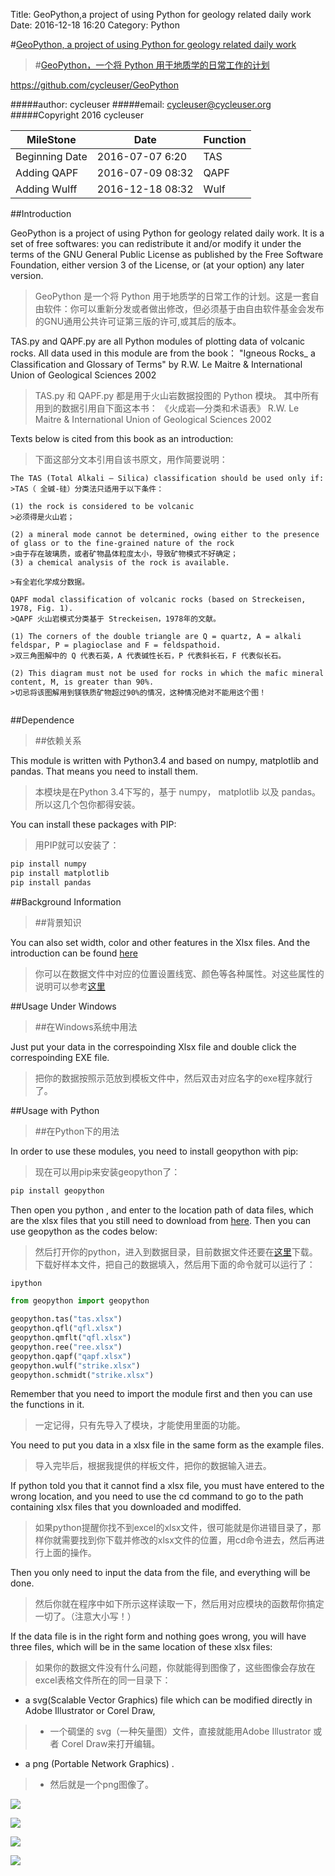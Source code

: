 Title: GeoPython,a project of using Python for geology related daily work
Date: 2016-12-18 16:20
Category: Python


#[GeoPython, a project of using Python for geology related daily work](https://github.com/cycleuser/GeoPython)
>#[GeoPython，一个将 Python 用于地质学的日常工作的计划](https://github.com/cycleuser/GeoPython)


https://github.com/cycleuser/GeoPython


#####author: cycleuser
#####email: cycleuser@cycleuser.org
#####Copyright 2016 cycleuser


|MileStone|Date|Function|
|--|--|--|
|Beginning Date|2016-07-07 6:20|TAS|
|Adding QAPF|2016-07-09 08:32|QAPF|
|Adding Wulff|2016-12-18 08:32|Wulf|

##Introduction



GeoPython is a project of using Python for geology related daily work. It is a set of free softwares: you can redistribute it and/or modify it under the terms of the GNU General Public License as published by the Free Software Foundation, either version 3 of the License, or (at your option) any later version.
>GeoPython 是一个将 Python 用于地质学的日常工作的计划。这是一套自由软件：你可以重新分发或者做出修改，但必须基于由自由软件基金会发布的GNU通用公共许可证第三版的许可,或其后的版本。



TAS.py and QAPF.py are all Python modules of plotting data of volcanic rocks.
All data used in this module are from the book：
"Igneous Rocks_ a Classification and Glossary of Terms"
 by  R.W. Le Maitre & International Union of Geological Sciences 2002
>TAS.py 和 QAPF.py 都是用于火山岩数据投图的 Python 模块。
>其中所有用到的数据引用自下面这本书：
>《火成岩—分类和术语表》
>R.W. Le Maitre & International Union of Geological Sciences 2002


Texts below is cited from this book as an introduction:
>下面这部分文本引用自该书原文，用作简要说明：

```language
The TAS (Total Alkali – Silica) classification should be used only if:
>TAS（ 全碱-硅）分类法只适用于以下条件：

(1) the rock is considered to be volcanic
>必须得是火山岩；

(2) a mineral mode cannot be determined, owing either to the presence of glass or to the fine-grained nature of the rock
>由于存在玻璃质，或者矿物晶体粒度太小，导致矿物模式不好确定；
(3) a chemical analysis of the rock is available.

>有全岩化学成分数据。

QAPF modal classification of volcanic rocks (based on Streckeisen, 1978, Fig. 1).
>QAPF 火山岩模式分类基于 Streckeisen，1978年的文献。

(1) The corners of the double triangle are Q = quartz, A = alkali feldspar, P = plagioclase and F = feldspathoid.
>双三角图解中的 Q 代表石英，A 代表碱性长石，P 代表斜长石，F 代表似长石。

(2) This diagram must not be used for rocks in which the mafic mineral content, M, is greater than 90%.
>切忌将该图解用到镁铁质矿物超过90%的情况，这种情况绝对不能用这个图！


```


##Dependence
>##依赖关系

This module is written with Python3.4 and based on numpy, matplotlib and pandas. That means you need to install them.
>本模块是在Python 3.4下写的，基于 numpy， matplotlib 以及 pandas。所以这几个包你都得安装。

You can install these packages with PIP:
>用PIP就可以安装了：

```Python
pip install numpy
pip install matplotlib
pip install pandas
```

##Background Information 
>##背景知识

You can also set width, color and other features in the Xlsx files. And the introduction can be found [here](http://www.jianshu.com/p/67cbc84e57a6)
>你可以在数据文件中对应的位置设置线宽、颜色等各种属性。对这些属性的说明可以参考[这里](http://www.jianshu.com/p/67cbc84e57a6)

##Usage Under Windows
>##在Windows系统中用法

Just put your data in the correspoinding Xlsx file and double click the correspoinding EXE file.
>把你的数据按照示范放到模板文件中，然后双击对应名字的exe程序就行了。


##Usage with Python
>##在Python下的用法

In order to use these modules, you need to install geopython with pip:
>现在可以用pip来安装geopython了：


```Bash
pip install geopython
```

Then open you python , and enter to the location path of data files, which are the xlsx files that  you still need to download from [here](https://github.com/cycleuser/GeoPython/tree/master/Python). Then you can use geopython as the codes below:
>然后打开你的python，进入到数据目录，目前数据文件还要在[这里](https://github.com/cycleuser/GeoPython/tree/master/Python)下载。下载好样本文件，把自己的数据填入，然后用下面的命令就可以运行了：

```Bash
ipython
```

```Python
from geopython import geopython

geopython.tas("tas.xlsx")
geopython.qfl("qfl.xlsx")
geopython.qmflt("qfl.xlsx")
geopython.ree("ree.xlsx")
geopython.qapf("qapf.xlsx")
geopython.wulf("strike.xlsx")
geopython.schmidt("strike.xlsx")

```

Remember that you need to import the module first and then you can use the functions in it.
>一定记得，只有先导入了模块，才能使用里面的功能。

You need to put you data in a xlsx file in the same form as the example files.
>导入完毕后，根据我提供的样板文件，把你的数据输入进去。

If python told you that it cannot find a xlsx file, you must have entered to the wrong location, and you need to use the cd command to go to the path containing xlsx files that you downloaded and modiffed.
>如果python提醒你找不到excel的xlsx文件，很可能就是你进错目录了，那样你就需要找到你下载并修改的xlsx文件的位置，用cd命令进去，然后再进行上面的操作。


Then you only need to input the data from the file, and everything will be done.
>然后你就在程序中如下所示这样读取一下，然后用对应模块的函数帮你搞定一切了。（注意大小写！）


If the data file is in the right form and nothing goes wrong, you will have three files, which will be in the same location of these xlsx files:
>如果你的数据文件没有什么问题，你就能得到图像了，这些图像会存放在excel表格文件所在的同一目录下：

* a svg(Scalable Vector Graphics) file which can be modified directly in Adobe Illustrator or Corel Draw,
>* 一个碉堡的 svg（一种矢量图）文件，直接就能用Adobe Illustrator 或者 Corel Draw来打开编辑。


* a png (Portable Network Graphics) .
>* 然后就是一个png图像了。





![](https://github.com/cycleuser/GeoPython/blob/master/TAS-Plot.png?raw=true)


![](https://raw.githubusercontent.com/cycleuser/GeoPython/master/QFL-Plot.png)

![](https://raw.githubusercontent.com/cycleuser/GeoPython/master/REE-Plot.png)

![](https://github.com/cycleuser/GeoPython/blob/master/Wulff.png?raw=true)